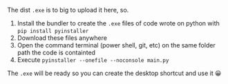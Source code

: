 The dist `.exe` is to big to upload it here, so.

1. Install the bundler to create the `.exe` files of code wrote on python with `pip install pyinstaller`
2. Download these files anywhere
3. Open the command terminal (power shell, git, etc) on the same folder path the code is containted
4. Execute `pyinstaller --onefile --noconsole main.py`

The `.exe` will be ready so you can create the desktop shortcut and use it 😀
